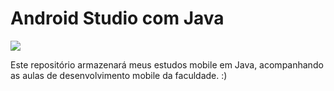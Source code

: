 # Android Studio com Java


![](https://media4.giphy.com/media/ny7UCd6JETnmE/giphy.gif?cid=ecf05e47ur33x1nv5k9isf1t6kjrrwlqnhktc2u9kdc8q2zb&rid=giphy.gif)

Este repositório armazenará meus estudos mobile em Java, acompanhando as aulas de desenvolvimento mobile da faculdade. :)

